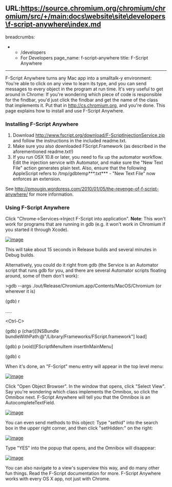 URL:https://source.chromium.org/chromium/chromium/src/+/main:docs\website\site\developers\f-script-anywhere\index.md
---
breadcrumbs:
- - /developers
  - For Developers
page_name: f-script-anywhere
title: F-Script Anywhere
---

F-Script Anywhere turns any Mac app into a smalltalk-y environment: You're able
to click on any view to learn its type, and you can send messages to every
object in the program at run time. It's very useful to get around in Chrome: If
you're wondering which piece of code is responsible for the findbar, you'd just
click the findbar and get the name of the class that implements it. Put that in
<http://cs.chromium.org>, and you're done. This page explains how to install and
use F-Script Anywhere.

### Installing F-Script Anywhere

1.  Download
            <http://www.fscript.org/download/F-ScriptInjectionService.zip> and
            follow the instructions in the included readme.txt.
2.  Make sure you also downloaded FScript.Framework (as described in the
            aforementioned readme.txt!)
3.  If you run OSX 10.8 or later, you need to fix up the automator
            workflow. Edit the injection service with Automator, and make sure
            the "New Text File" action generates plain text. Also, ensure that
            the following AppleScript refers to /tmp/gdbtemp***.txt*** - "New
            Text File" now enforces an extension.

See <http://pmougin.wordpress.com/2010/01/05/the-revenge-of-f-script-anywhere/>
for more information.

### Using F-Script Anywhere

Click "Chrome-&gt;Services-&gt;Inject F-Script into application". **Note**: This
won't work for programs that are running in gdb (e.g. it won't work in Chromium
if you started it through Xcode).

[<img alt="image"
src="/developers/f-script-anywhere/Screen%20shot%202011-04-01%20at%2011.52.02%20AM.png">](/developers/f-script-anywhere/Screen%20shot%202011-04-01%20at%2011.52.02%20AM.png)

This will take about 15 seconds in Release builds and several minutes in Debug
builds.

Alternatively, you could do it right from gdb (the Service is an Automator
script that runs gdb for you, and there are several Automator scripts floating
around, some of them don't work):

&gt;gdb --args ./out/Release/Chromium.app/Contents/MacOS/Chromium (or wherever
it is)

(gdb) r

.....

&lt;Ctrl-C&gt;

(gdb) p (char)\[\[NSBundle
bundleWithPath:@"/Library/Frameworks/FScript.framework"\] load\]

(gdb) p (void)\[FScriptMenuItem insertInMainMenu\]

(gdb) c

When it's done, an "F-Script" menu entry will appear in the top level menu:

[<img alt="image"
src="/developers/f-script-anywhere/Screen%20shot%202011-04-01%20at%2011.57.03%20AM.png">](/developers/f-script-anywhere/Screen%20shot%202011-04-01%20at%2011.57.03%20AM.png)

Click "Open Object Browser". In the window that opens, click "Select View". Say
you're wondering which class implements the Omnibox, so click the Omnibox next.
F-Script Anywhere will tell you that the Omnibox is an AutocompleteTextField.

[<img alt="image"
src="/developers/f-script-anywhere/Screen%20shot%202011-04-01%20at%204.27.30%20PM.png">](/developers/f-script-anywhere/Screen%20shot%202011-04-01%20at%204.27.30%20PM.png)

You can even send methods to this object: Type "sethid" into the search box in
the upper right corner, and then click "setHidden:" on the right:

[<img alt="image"
src="/developers/f-script-anywhere/Screen%20shot%202011-04-01%20at%2011.59.12%20AM.png">](/developers/f-script-anywhere/Screen%20shot%202011-04-01%20at%2011.59.12%20AM.png)

Type "YES" into the popup that opens, and the Omnibox will disappear:

[<img alt="image"
src="/developers/f-script-anywhere/Screen%20shot%202011-04-01%20at%2011.59.21%20AM.png">](/developers/f-script-anywhere/Screen%20shot%202011-04-01%20at%2011.59.21%20AM.png)

You can also navigate to a view's superview this way, and do many other fun
things. Read the F-Script documentation for more. F-Script Anywhere works with
every OS X app, not just with Chrome.
